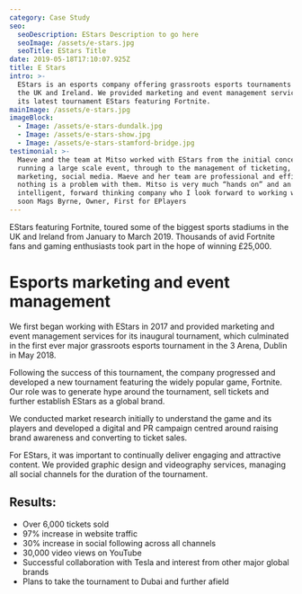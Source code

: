 ```yaml
---
category: Case Study
seo:
  seoDescription: EStars Description to go here
  seoImage: /assets/e-stars.jpg
  seoTitle: EStars Title
date: 2019-05-18T17:10:07.925Z
title: E Stars
intro: >-
  EStars is an esports company offering grassroots esports tournaments across
  the UK and Ireland. We provided marketing and event management services for
  its latest tournament EStars featuring Fortnite.
mainImage: /assets/e-stars.jpg
imageBlock:
  - Image: /assets/e-stars-dundalk.jpg
  - Image: /assets/e-stars-show.jpg
  - Image: /assets/e-stars-stamford-bridge.jpg
testimonial: >-
  Maeve and the team at Mitso worked with EStars from the initial concept of
  running a large scale event, through to the management of ticketing,
  marketing, social media. Maeve and her team are professional and efficient and
  nothing is a problem with them. Mitso is very much “hands on” and an
  intelligent, forward thinking company who I look forward to working with again
  soon Mags Byrne, Owner, First for EPlayers
---
```

EStars featuring Fortnite, toured some of the biggest sports stadiums in the UK and Ireland from January to March 2019. Thousands of avid Fortnite fans and gaming enthusiasts took part in the hope of winning £25,000.

# Esports marketing and event management  

We first began working with EStars in 2017 and provided marketing and event management services for its inaugural tournament, which culminated in the first ever major grassroots esports tournament in the 3 Arena, Dublin in May 2018.

Following the success of this tournament, the company progressed and developed a new tournament featuring the widely popular game, Fortnite. Our role was to generate hype around the tournament, sell tickets and further establish EStars as a global brand.

We conducted market research initially to understand the game and its players and developed a digital and PR campaign centred around raising brand awareness and converting to ticket sales.

For EStars, it was important to continually deliver engaging and attractive content. We provided graphic design and videography services, managing all social channels for the duration of the tournament.

## Results: 

* Over 6,000 tickets sold
* 97% increase in website traffic
* 30% increase in social following across all channels
* 30,000 video views on YouTube
* Successful collaboration with Tesla and interest from other major global brands
* Plans to take the tournament to Dubai and further afield
